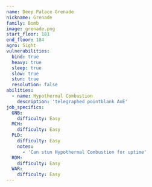 ```yaml
---
name: Deep Palace Grenade
nickname: Grenade
family: Bomb
image: grenade.png
start_floor: 181
end_floor: 184
agro: Sight
vulnerabilities:
  bind: true
  heavy: true
  sleep: true
  slow: true
  stun: true
  resolution: false
abilities:
  - name: Hypothermal Combustion
    description: 'telegraphed pointblank AoE'
job_specifics:
  GNB:
    difficulty: Easy
  MCH:
    difficulty: Easy
  PLD:
    difficulty: Easy
    notes:
      - 'Can stun Hypothermal Combustion for uptime'
  RDM:
    difficulty: Easy
  WAR:
    difficulty: Easy
---
```

